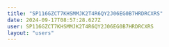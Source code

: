 ```yaml
---
title: "SP116GZCT7KHSMMJK2T4R6QY2J06EG0B7HRDRCXRS"
date: 2024-09-17T08:57:28.627Z
user: SP116GZCT7KHSMMJK2T4R6QY2J06EG0B7HRDRCXRS
layout: "users"
---
```

    